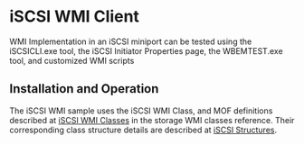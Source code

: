 <!---
    name: iSCSI WMI Client 
    platform: WDM
    language: cpp
    category: Storage
    description: A WMI iSCSI miniport that can be tested using the iSCSICLI.exe tool, the iSCSI Initiator Properties page, the WBEMTEST.exe tool, and customized WMI scripts. 
    samplefwlink: http://go.microsoft.com/fwlink/p/?LinkId=617981
--->


iSCSI WMI Client
================

WMI Implementation in an iSCSI miniport can be tested using the iSCSICLI.exe tool, the iSCSI Initiator Properties page, the WBEMTEST.exe tool, and customized WMI scripts

Installation and Operation
--------------------------

The iSCSI WMI sample uses the iSCSI WMI Class, and MOF definitions described at [iSCSI WMI Classes](https://msdn.microsoft.com/en-us/library/windows/hardware/ff561578) in the storage WMI classes reference. Their corresponding class structure details are described at [iSCSI Structures](https://msdn.microsoft.com/en-us/library/windows/hardware/ff561569).

